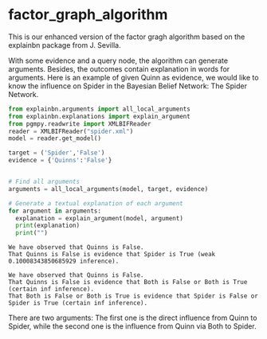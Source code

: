 # factor_graph_algorithm
This is our enhanced version of the factor gragh algorithm based on the explainbn package from J. Sevilla.

With some evidence and a query node, the algorithm can generate arguments. Besides, the outcomes contain explanation in words for arguments. Here is an example of given Quinn as evidence, we would like to know the influence on Spider in the Bayesian Belief Network: The Spider Network.

```python
from explainbn.arguments import all_local_arguments
from explainbn.explanations import explain_argument
from pgmpy.readwrite import XMLBIFReader
reader = XMLBIFReader("spider.xml")
model = reader.get_model()

target = ('Spider','False')
evidence = {'Quinns':'False'}


# Find all arguments
arguments = all_local_arguments(model, target, evidence)

# Generate a textual explanation of each argument
for argument in arguments:
  explanation = explain_argument(model, argument)
  print(explanation)
  print("")
```

```
We have observed that Quinns is False.
That Quinns is False is evidence that Spider is True (weak 0.10008343850685929 inference).

We have observed that Quinns is False.
That Quinns is False is evidence that Both is False or Both is True (certain inf inference).
That Both is False or Both is True is evidence that Spider is False or Spider is True (certain inf inference).
```

There are two arguments: The first one is the direct influence from Quinn to Spider, while the second one is the influence from Quinn via Both to Spider. 

